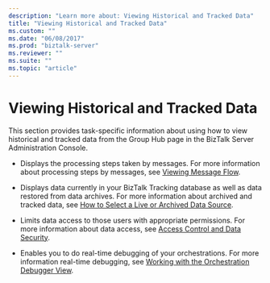 ```yaml
---
description: "Learn more about: Viewing Historical and Tracked Data"
title: "Viewing Historical and Tracked Data"
ms.custom: ""
ms.date: "06/08/2017"
ms.prod: "biztalk-server"
ms.reviewer: ""
ms.suite: ""
ms.topic: "article"
---
```

# Viewing Historical and Tracked Data
This section provides task-specific information about using how to view historical and tracked data from the Group Hub page in the BizTalk Server Administration Console.  
  
-   Displays the processing steps taken by messages. For more information about processing steps by messages, see [Viewing Message Flow](../core/viewing-message-flow.md).  
  
-   Displays data currently in your BizTalk Tracking database as well as data restored from data archives. For more information about archived and tracked data, see [How to Select a Live or Archived Data Source](../core/how-to-select-a-live-or-archived-data-source.md).  
  
-   Limits data access to those users with appropriate permissions. For more information about data access, see [Access Control and Data Security](../core/access-control-and-data-security.md).  
  
-   Enables you to do real-time debugging of your orchestrations. For more information real-time debugging, see [Working with the Orchestration Debugger View](../core/working-with-the-orchestration-debugger-view.md).
